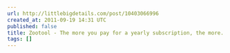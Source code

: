 ```yaml
---
url: http://littlebigdetails.com/post/10403066996
created_at: 2011-09-19 14:31 UTC
published: false
title: Zootool - The more you pay for a yearly subscription, the more...
tags: []
---
```



